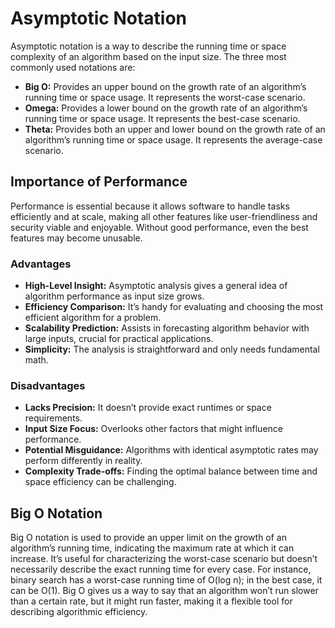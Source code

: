 # Asymptotic Notation

Asymptotic notation is a way to describe the running time or space complexity of an algorithm based on the input size. The three most commonly used notations are:

- **Big O:** Provides an upper bound on the growth rate of an algorithm’s running time or space usage. It represents the worst-case scenario.
- **Omega:** Provides a lower bound on the growth rate of an algorithm’s running time or space usage. It represents the best-case scenario.
- **Theta:** Provides both an upper and lower bound on the growth rate of an algorithm’s running time or space usage. It represents the average-case scenario.

## Importance of Performance

Performance is essential because it allows software to handle tasks efficiently and at scale, making all other features like user-friendliness and security viable and enjoyable. Without good performance, even the best features may become unusable.

### Advantages

- **High-Level Insight:** Asymptotic analysis gives a general idea of algorithm performance as input size grows.
- **Efficiency Comparison:** It’s handy for evaluating and choosing the most efficient algorithm for a problem.
- **Scalability Prediction:** Assists in forecasting algorithm behavior with large inputs, crucial for practical applications.
- **Simplicity:** The analysis is straightforward and only needs fundamental math.

### Disadvantages

- **Lacks Precision:** It doesn’t provide exact runtimes or space requirements.
- **Input Size Focus:** Overlooks other factors that might influence performance.
- **Potential Misguidance:** Algorithms with identical asymptotic rates may perform differently in reality.
- **Complexity Trade-offs:** Finding the optimal balance between time and space efficiency can be challenging.

## Big O Notation

Big O notation is used to provide an upper limit on the growth of an algorithm’s running time, indicating the maximum rate at which it can increase. It’s useful for characterizing the worst-case scenario but doesn’t necessarily describe the exact running time for every case. For instance, binary search has a worst-case running time of O(log n); in the best case, it can be O(1). Big O gives us a way to say that an algorithm won’t run slower than a certain rate, but it might run faster, making it a flexible tool for describing algorithmic efficiency.
